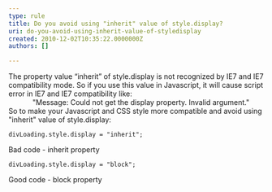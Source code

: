 ```yaml
---
type: rule
title: Do you avoid using "inherit" value of style.display?
uri: do-you-avoid-using-inherit-value-of-styledisplay
created: 2010-12-02T10:35:22.0000000Z
authors: []

---
```


 The property value “inherit” of style.display is not recognized by IE7 and IE7 compatibility mode. So if you use this value in Javascript, it will cause script error in IE7 and IE7 compatibility like: 
<br>            "Message: Could not get the display property. Invalid argument." 
<br>So to make your Javascript and CSS style more compatible and avoid using "inherit" value of style.display:<br> 

```
divLoading.style.display = "inherit";
```

Bad code - inherit property 

```
divLoading.style.display = "block";
```

Good code - block property 
